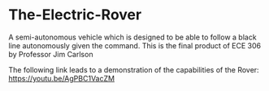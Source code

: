 # The-Electric-Rover
A semi-autonomous vehicle which is designed to be able to follow a black line autonomously given the command. This is the final product of ECE 306 by Professor Jim Carlson

The following link leads to a demonstration of the capabilities of the Rover: https://youtu.be/AgPBC1VacZM
